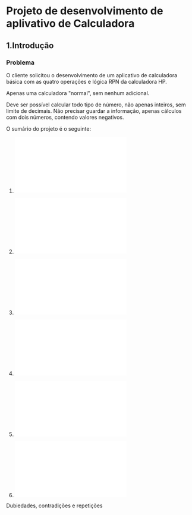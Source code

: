 # Projeto de desenvolvimento de aplivativo de Calculadora 

## 1.Introdução

### Problema

O cliente solicitou o desenvolvimento de um aplicativo de calculadora básica com as quatro operações e lógica RPN da calculadora HP.

Apenas uma calculadora "normal", sem nenhum adicional.

Deve ser possível calcular todo tipo de número, não apenas inteiros, sem limite de decimais. Não precisar guardar a informação, apenas cálculos com dois números, contendo valores negativos.


O sumário do projeto é o seguinte:

1. ![Documento de requisitos](documentoRequisitos.md)

2. ![Documento de Projetos](documentoProjeto.md)

3. ![Projeto de algoritmos](projAlgoritmos.md)

4. ![Plano de codificação e testes](planoCodTestes.md)

5. ![Plano de implantação](planoImplantacao.md)

6. ![Plano de manutenção](planoManutencao.md)


Dubiedades, contradições e repetições